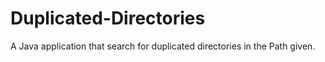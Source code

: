 # Duplicated-Directories
A Java application that search for duplicated directories in the Path given.
